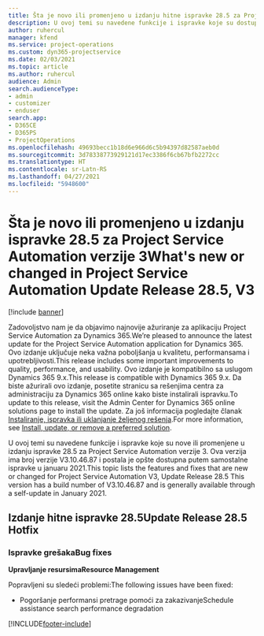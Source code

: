 ```yaml
---
title: Šta je novo ili promenjeno u izdanju hitne ispravke 28.5 za Project Service Automation verzije 3
description: U ovoj temi su navedene funkcije i ispravke koje su dostupne u izdanju hitne ispravke 28.5 za Project Service Automation verzije 3.
author: ruhercul
manager: kfend
ms.service: project-operations
ms.custom: dyn365-projectservice
ms.date: 02/03/2021
ms.topic: article
ms.author: ruhercul
audience: Admin
search.audienceType:
- admin
- customizer
- enduser
search.app:
- D365CE
- D365PS
- ProjectOperations
ms.openlocfilehash: 49693becc1b18d6e966d6c5b94397d82587aeb0d
ms.sourcegitcommit: 3d78338773929121d17ec3386f6cb67bfb2272cc
ms.translationtype: HT
ms.contentlocale: sr-Latn-RS
ms.lasthandoff: 04/27/2021
ms.locfileid: "5948600"
---
```

# <a name="whats-new-or-changed-in-project-service-automation-update-release-285-v3"></a><span data-ttu-id="859ea-103">Šta je novo ili promenjeno u izdanju ispravke 28.5 za Project Service Automation verzije 3</span><span class="sxs-lookup"><span data-stu-id="859ea-103">What's new or changed in Project Service Automation Update Release 28.5, V3</span></span>

[!include [banner](../includes/psa-now-project-operations.md)]

<span data-ttu-id="859ea-104">Zadovoljstvo nam je da objavimo najnovije ažuriranje za aplikaciju Project Service Automation za Dynamics 365.</span><span class="sxs-lookup"><span data-stu-id="859ea-104">We’re pleased to announce the latest update for the Project Service Automation application for Dynamics 365.</span></span> <span data-ttu-id="859ea-105">Ovo izdanje uključuje neka važna poboljšanja u kvalitetu, performansama i upotrebljivosti.</span><span class="sxs-lookup"><span data-stu-id="859ea-105">This release includes some important improvements to quality, performance, and usability.</span></span> <span data-ttu-id="859ea-106">Ovo izdanje je kompatibilno sa uslugom Dynamics 365 9.x.</span><span class="sxs-lookup"><span data-stu-id="859ea-106">This release is compatible with Dynamics 365 9.x.</span></span> <span data-ttu-id="859ea-107">Da biste ažurirali ovo izdanje, posetite stranicu sa rešenjima centra za administraciju za Dynamics 365 online kako biste instalirali ispravku.</span><span class="sxs-lookup"><span data-stu-id="859ea-107">To update to this release, visit the Admin Center for Dynamics 365 online solutions page to install the update.</span></span> <span data-ttu-id="859ea-108">Za još informacija pogledajte članak [Instaliranje, ispravka ili uklanjanje željenog rešenja](/power-platform/admin/install-remove-preferred-solution).</span><span class="sxs-lookup"><span data-stu-id="859ea-108">For more information, see [Install, update, or remove a preferred solution](/power-platform/admin/install-remove-preferred-solution).</span></span>

<span data-ttu-id="859ea-109">U ovoj temi su navedene funkcije i ispravke koje su nove ili promenjene u izdanju ispravke 28.5 za Project Service Automation verzije 3. Ova verzija ima broj verzije V3.10.46.87 i postala je opšte dostupna putem samostalne ispravke u januaru 2021.</span><span class="sxs-lookup"><span data-stu-id="859ea-109">This topic lists the features and fixes that are new or changed for Project Service Automation V3, Update Release 28.5 This version has a build number of V3.10.46.87 and is generally available through a self-update in January 2021.</span></span>

## <a name="update-release-285-hotfix"></a><span data-ttu-id="859ea-110">Izdanje hitne ispravke 28.5</span><span class="sxs-lookup"><span data-stu-id="859ea-110">Update Release 28.5 Hotfix</span></span>

### <a name="bug-fixes"></a><span data-ttu-id="859ea-111">Ispravke grešaka</span><span class="sxs-lookup"><span data-stu-id="859ea-111">Bug fixes</span></span>

<span data-ttu-id="859ea-112">**Upravljanje resursima**</span><span class="sxs-lookup"><span data-stu-id="859ea-112">**Resource Management**</span></span>

<span data-ttu-id="859ea-113">Popravljeni su sledeći problemi:</span><span class="sxs-lookup"><span data-stu-id="859ea-113">The following issues have been fixed:</span></span>

- <span data-ttu-id="859ea-114">Pogoršanje performansi pretrage pomoći za zakazivanje</span><span class="sxs-lookup"><span data-stu-id="859ea-114">Schedule assistance search performance degradation</span></span>



[!INCLUDE[footer-include](../includes/footer-banner.md)]